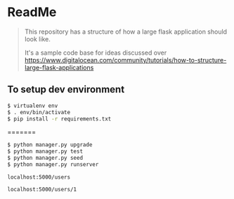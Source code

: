 # ReadMe

>This repository has a structure of how a large flask application should look like. 
>
>It's a sample code base for ideas discussed over
>https://www.digitalocean.com/community/tutorials/how-to-structure-large-flask-applications

## To setup dev environment

```sh
$ virtualenv env
$ . env/bin/activate
$ pip install -r requirements.txt
```
=======

``` sh
$ python manager.py upgrade
$ python manager.py test
$ python manager.py seed
$ python manager.py runserver
```

`localhost:5000/users`

`localhost:5000/users/1`

